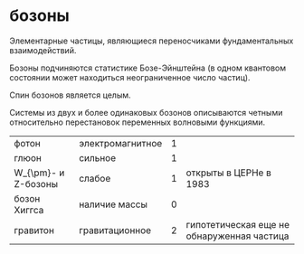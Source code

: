 # бозоны
Элементарные частицы, являющиеся переносчиками фундаментальных взаимодействий.

Бозоны подчиняются статистике Бозе-Эйнштейна (в одном квантовом состоянии может находиться неограниченное число частиц).

Спин бозонов является целым.

Системы из двух и более одинаковых бозонов описываются четными относительно перестановок переменных волновыми функциями.

<table><tbody><tr><td>фотон</td><td>электромагнитное</td><td>1</td><td>&nbsp;</td></tr><tr><td>глюон</td><td>сильное</td><td>1</td><td>&nbsp;</td></tr><tr><td>W_{\pm}- и Z-бозоны</td><td>слабое</td><td>1</td><td>открыты в ЦЕРНе в 1983</td></tr><tr><td>бозон Хиггса</td><td>наличие массы</td><td>0</td><td>&nbsp;</td></tr><tr><td>гравитон</td><td>гравитационное</td><td>2</td><td>гипотетическая еще не обнаруженная частица</td></tr></tbody></table>